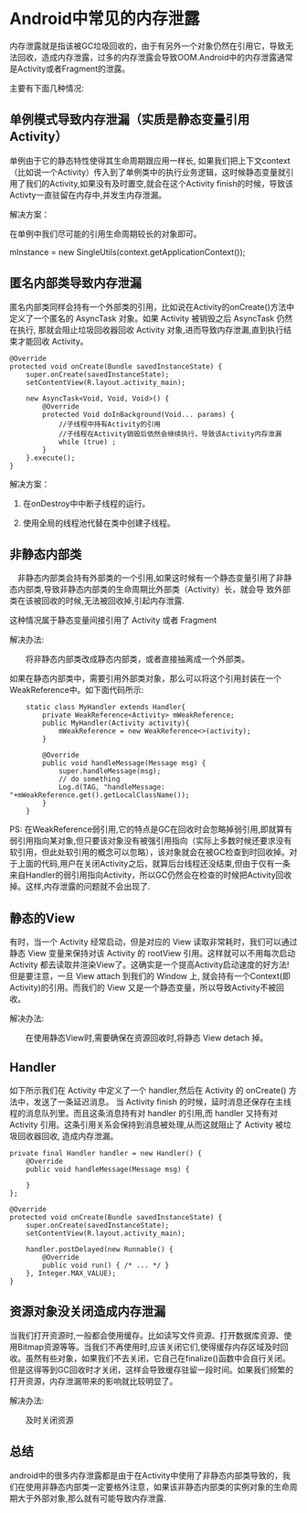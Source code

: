 # Android中常见的内存泄露

  内存泄露就是指该被GC垃圾回收的，由于有另外一个对象仍然在引用它，导致无法回收，造成内存泄露，过多的内存泄露会导致OOM.Android中的内存泄露通常是Activity或者Fragment的泄露。

主要有下面几种情况:

## 单例模式导致内存泄漏（实质是静态变量引用Activity）

单例由于它的静态特性使得其生命周期跟应用一样长, 如果我们把上下文context（比如说一个Activity）传入到了单例类中的执行业务逻辑，这时候静态变量就引用了我们的Activity,如果没有及时置空,就会在这个Activity finish的时候，导致该Activty一直驻留在内存中,并发生内存泄漏。

解决方案：

在单例中我们尽可能的引用生命周期较长的对象即可。

mInstance = new SingleUtils(context.getApplicationContext());


## 匿名内部类导致内存泄漏

匿名内部类同样会持有一个外部类的引用，比如说在Activity的onCreate()方法中定义了一个匿名的 AsyncTask 对象。如果 Activity 被销毁之后 AsyncTask 仍然在执行, 那就会阻止垃圾回收器回收 Activity 对象,进而导致内存泄漏,直到执行结束才能回收 Activity。

```
@Override
protected void onCreate(Bundle savedInstanceState) {
    super.onCreate(savedInstanceState);
    setContentView(R.layout.activity_main);
 
    new AsyncTask<Void, Void, Void>() {
        @Override
        protected Void doInBackground(Void... params) {
            //子线程中持有Activity的引用
            //子线程在Activity销毁后依然会继续执行，导致该Activity内存泄漏
            while (true) ;
        }
    }.execute();
}
```

解决方案：

1. 在onDestroy中中断子线程的运行。

2. 使用全局的线程池代替在类中创建子线程。


## 非静态内部类

 非静态内部类会持有外部类的一个引用,如果这时候有一个静态变量引用了非静态内部类,导致非静态内部类的生命周期比外部类（Activity）长，就会导
 致外部类在该被回收的时候,无法被回收掉,引起内存泄露.

 这种情况属于静态变量间接引用了 Activity 或者 Fragment

 解决办法:

  将非静态内部类改成静态内部类，或者直接抽离成一个外部类。

如果在静态内部类中，需要引用外部类对象，那么可以将这个引用封装在一个WeakReference中。如下面代码所示:

```
    static class MyHandler extends Handler{
        private WeakReference<Activity> mWeakReference;
        public MyHandler(Activity activity){
            mWeakReference = new WeakReference<>(activity);
        }

        @Override
        public void handleMessage(Message msg) {
            super.handleMessage(msg);
            // do something
            Log.d(TAG, "handleMessage: "+mWeakReference.get().getLocalClassName());
        }
    }
```

PS: 在WeakReference弱引用,它的特点是GC在回收时会忽略掉弱引用,即就算有弱引用指向某对象,但只要该对象没有被强引用指向（实际上多数时候还要求没有软引用，但此处软引用的概念可以忽略），该对象就会在被GC检查到时回收掉。对于上面的代码,用户在关闭Activity之后，就算后台线程还没结束,但由于仅有一条来自Handler的弱引用指向Activity，所以GC仍然会在检查的时候把Activity回收掉。这样,内存泄露的问题就不会出现了.

## 静态的View

有时，当一个 Activity 经常启动，但是对应的 View 读取非常耗时，我们可以通过静态 View 变量来保持对该 Activity 的 rootView 引用。这样就可以不用每次启动 Activity 都去读取并渲染View了。这确实是一个提高Activity启动速度的好方法! 但是要注意，一旦 View attach 到我们的 Window 上, 就会持有一个Context(即Activity)的引用。而我们的 View 又是一个静态变量，所以导致Activity不被回收。


解决办法:

  在使用静态View时,需要确保在资源回收时,将静态 View detach 掉。


## Handler

如下所示我们在 Activity 中定义了一个 handler,然后在 Activity 的 onCreate() 方法中，发送了一条延迟消息。
当 Activity finish 的时候，延时消息还保存在主线程的消息队列里。而且这条消息持有对 handler 的引用,而 handler 又持有对 Activity 引用。这条引用关系会保持到消息被处理,从而这就阻止了 Activity 被垃圾回收器回收, 造成内存泄漏。

```
private final Handler handler = new Handler() {
    @Override
    public void handleMessage(Message msg) {
 
    }
};
 
@Override
protected void onCreate(Bundle savedInstanceState) {
    super.onCreate(savedInstanceState);
    setContentView(R.layout.activity_main);
 
    handler.postDelayed(new Runnable() {
        @Override
        public void run() { /* ... */ }
    }, Integer.MAX_VALUE); 
}
```



## 资源对象没关闭造成内存泄漏

当我们打开资源时,一般都会使用缓存。比如读写文件资源、打开数据库资源、使用Bitmap资源等等。当我们不再使用时,应该关闭它们,使得缓存内存区域及时回收。虽然有些对象，如果我们不去关闭，它自己在finalize()函数中会自行关闭。但是这得等到GC回收时才关闭，这样会导致缓存驻留一段时间。如果我们频繁的打开资源，内存泄漏带来的影响就比较明显了。

解决办法:

  及时关闭资源


## 总结

android中的很多内存泄露都是由于在Activity中使用了非静态内部类导致的，我们在使用非静态内部类一定要格外注意，如果该非静态内部类的实例对象的生命周期大于外部对象,那么就有可能导致内存泄露.
























